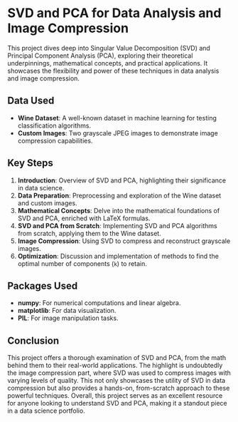 # SVD and PCA for Data Analysis and Image Compression

This project dives deep into Singular Value Decomposition (SVD) and Principal Component Analysis (PCA), exploring their theoretical underpinnings, mathematical concepts, and practical applications. It showcases the flexibility and power of these techniques in data analysis and image compression.

## Data Used

- **Wine Dataset**: A well-known dataset in machine learning for testing classification algorithms.
- **Custom Images**: Two grayscale JPEG images to demonstrate image compression capabilities.

## Key Steps

1. **Introduction**: Overview of SVD and PCA, highlighting their significance in data science.
2. **Data Preparation**: Preprocessing and exploration of the Wine dataset and custom images.
3. **Mathematical Concepts**: Delve into the mathematical foundations of SVD and PCA, enriched with LaTeX formulas.
4. **SVD and PCA from Scratch**: Implementing SVD and PCA algorithms from scratch, applying them to the Wine dataset.
5. **Image Compression**: Using SVD to compress and reconstruct grayscale images.
6. **Optimization**: Discussion and implementation of methods to find the optimal number of components (`k`) to retain.

## Packages Used

- **numpy**: For numerical computations and linear algebra.
- **matplotlib**: For data visualization.
- **PIL**: For image manipulation tasks.
  
## Conclusion

This project offers a thorough examination of SVD and PCA, from the math behind them to their real-world applications. The highlight is undoubtedly the image compression part, where SVD was used to compress images with varying levels of quality. This not only showcases the utility of SVD in data compression but also provides a hands-on, from-scratch approach to these powerful techniques. Overall, this project serves as an excellent resource for anyone looking to understand SVD and PCA, making it a standout piece in a data science portfolio.
